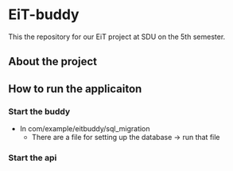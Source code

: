 # EiT-buddy
This the repository for our EiT project at SDU on the 5th semester.

## About the project

## How to run the applicaiton
### Start the buddy
* In com/example/eitbuddy/sql_migration
  * There are a file for setting up the database -> run that file
### Start the api
